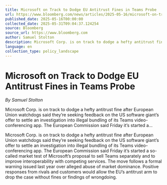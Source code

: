 ```yaml
---
title: Microsoft on Track to Dodge EU Antitrust Fines in Teams Probe
url: https://www.bloomberg.com/news/articles/2025-05-16/microsoft-on-track-to-dodge-eu-antitrust-fines-in-teams-probe
published_date: 2025-05-16T00:00:00
collected_date: 2025-05-31T09:04:37.124254
source: Bloomberg
source_url: https://www.bloomberg.com
author: Samuel Stolton
description: Microsoft Corp. is on track to dodge a hefty antitrust fine after European Union watchdogs said they’re seeking feedback on the US software giant’s offer to settle an investigation into illegal bundling of its Teams video-conferencing app. The European Commission said Friday it’s started a...
language: en
collection_type: policy_landscape
---
```


# Microsoft on Track to Dodge EU Antitrust Fines in Teams Probe

*By Samuel Stolton*

Microsoft Corp. is on track to dodge a hefty antitrust fine after European Union watchdogs said they’re seeking feedback on the US software giant’s offer to settle an investigation into illegal bundling of its Teams video-conferencing app. The European Commission said Friday it’s started a...

Microsoft Corp. is on track to dodge a hefty antitrust fine after European Union watchdogs said they’re seeking feedback on the US software giant’s offer to settle an investigation into illegal bundling of its Teams video-conferencing app. The European Commission said Friday it’s started a so-called market test of Microsoft’s proposal to sell Teams separately and to improve interoperability with competing services. The move follows a formal warning issued last year over alleged abuse of market dominance. Positive responses from rivals and customers would allow the EU’s antitrust arm to drop the case without fines or findings of wrongdoing.